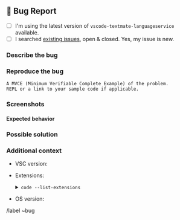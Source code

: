 ## 🐛 Bug Report

- [ ] I'm using the latest version of `vscode-textmate-languageservice` available.
- [ ] I searched [existing issues][vsctmls-issues], open & closed. Yes, my issue is new.

### Describe the bug

<!-- A clear and concise description of what the bug is. -->

### Reproduce the bug

```
A MVCE (Minimum Verifiable Complete Example) of the problem.
REPL or a link to your sample code if applicable.
```

### Screenshots

<!-- Add screenshots to help explaining. If a screenshot is not provided, the issue will be closed. -->

#### Expected behavior

<!-- A clear & concise description of what you expected to happen. -->

### Possible solution

<!-- Only if you have suggestions on a fix for the bug.. If not, please remove the section. -->

### Additional context

<!-- Add any other context about the problem here (, , ...). -->
<!-- Use https://stackoverflow.com/a/49398449 to grab the extension list. -->
- VSC version:
- Extensions:
  <details>
  <summary><code>code --list-extensions</code></summary>

  ```

  ```
- OS version:

<!-- Checklist -->
[vsctmls-issues]: https://gitlab.com/SNDST00M/vscode-textmate-languageservice/-/issues/?sort=created_date&state=opened

/label ~bug
